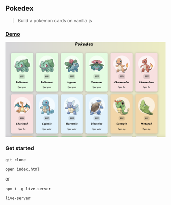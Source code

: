 ## Pokedex

> Build a pokemon cards on vanilla js

### [Demo](https://pokedex-ab.surge.sh)
[![IMAGE ALT TEXT HERE](./uploads/screen.png)](https://radikal.ru/video/GQ5HEFc1Jgz)

### Get started

```shell script
git clone
```
```shell script
open index.html
```
or
```shell script
npm i -g live-server
```
```shell script
live-server
```

